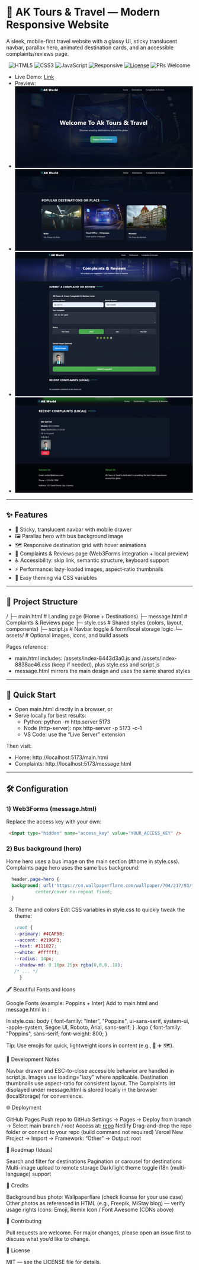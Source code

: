 # 🚌 AK Tours & Travel — Modern Responsive Website

A sleek, mobile-first travel website with a glassy UI, sticky translucent navbar, parallax hero, animated destination cards, and an accessible complaints/reviews page.
<p align="center">
  <img src="https://img.shields.io/badge/HTML5-E34F26?style=for-the-badge&logo=html5&logoColor=white" alt="HTML5"/>
  <img src="https://img.shields.io/badge/CSS3-1572B6?style=for-the-badge&logo=css3&logoColor=white" alt="CSS3"/>
  <img src="https://img.shields.io/badge/JavaScript-222?style=for-the-badge&logo=javascript&logoColor=F7DF1E" alt="JavaScript"/>
  <img src="https://img.shields.io/badge/Responsive-Yes-22c55e?style=for-the-badge" alt="Responsive"/>
  <a href="#license"><img src="https://img.shields.io/badge/License-MIT-0ea5e9?style=for-the-badge" alt="License"/></a>
  <img src="https://img.shields.io/badge/PRs-Welcome-8b5cf6?style=for-the-badge" alt="PRs Welcome"/>
</p>

- Live Demo: [Link](https://ak-tours-travels.netlify.app/)
- Preview:
- ![image](https://github.com/MdSaifAli063/AK-Tours-Travel-Modern-Responsive-Website/blob/2449ba4b972e48c80f00a1f81b986e17bb2df012/Screenshot%202025-09-08%20212942.png)
- ![image](https://github.com/MdSaifAli063/AK-Tours-Travel-Modern-Responsive-Website/blob/d8c789857e5020ce769252e19ba471e5b8865a8f/Screenshot%202025-09-08%20213036.png)
- ![image](https://github.com/MdSaifAli063/AK-Tours-Travel-Modern-Responsive-Website/blob/c7c11539a265263cdbfbfd9a1fe714f47009f176/Screenshot%202025-09-08%20213428.png)
- ![image](https://github.com/MdSaifAli063/AK-Tours-Travel-Modern-Responsive-Website/blob/7777d052aa1724812e941d2a768a101ef2fc4671/Screenshot%202025-09-08%20213602.png)

---

## ✨ Features

- 🧭 Sticky, translucent navbar with mobile drawer
- 🖼️ Parallax hero with bus background image
- 🗺️ Responsive destination grid with hover animations
- 📝 Complaints & Reviews page (Web3Forms integration + local preview)
- ♿ Accessibility: skip link, semantic structure, keyboard support
- ⚡ Performance: lazy-loaded images, aspect-ratio thumbnails
- 🎨 Easy theming via CSS variables

---

## 📂 Project Structure

/ ├─ main.html # Landing page (Home + Destinations) ├─ message.html # Complaints & Reviews page ├─ style.css # Shared styles (colors, layout, components) ├─ script.js # Navbar toggle & form/local storage logic └─ assets/ # Optional images, icons, and build assets

Pages reference:
- main.html includes: /assets/index-8443d3a0.js and /assets/index-8838ae46.css (keep if needed), plus style.css and script.js
- message.html mirrors the main design and uses the same shared styles

---

## 🚀 Quick Start

- Open main.html directly in a browser, or
- Serve locally for best results:
  - Python: python -m http.server 5173
  - Node (http-server): npx http-server -p 5173 -c-1
  - VS Code: use the “Live Server” extension

Then visit:
- Home: http://localhost:5173/main.html
- Complaints: http://localhost:5173/message.html

---

## 🛠️ Configuration

 ### 1) Web3Forms (message.html)
   Replace the access key with your own:
  ```html
   <input type="hidden" name="access_key" value="YOUR_ACCESS_KEY" />
  ```


  ### 2) Bus background (hero)
  Home hero uses a bus image on the main section (#home in style.css).<br>
   Complaints page hero uses the same bus background:
   
  ```css
    header.page-hero {
    background: url('https://c4.wallpaperflare.com/wallpaper/704/217/93/future-bus-computer-desktop-background-wallpaper-preview.jpg')
             center/cover no-repeat fixed;
    }
  ```

   3) Theme and colors
    Edit CSS variables in style.css to quickly tweak the theme:
  ```css
     :root {
     --primary: #4CAF50;
     --accent: #2196F3;
     --text: #111827;
     --white: #ffffff;
     --radius: 14px;
     --shadow-md: 0 10px 25px rgba(0,0,0,.18);
     /* ... */
       }
  ```

🖋️ Beautiful Fonts and Icons

   Google Fonts (example: Poppins + Inter)
   Add to main.html and message.html in :
      <link rel="preconnect" href="https://fonts.googleapis.com">
      <link rel="preconnect" href="https://fonts.gstatic.com" crossorigin>
      <link href="https://fonts.googleapis.com/css2?family=Inter:wght@400;600;800&family=Poppins:wght@500;700&display=swap" rel="stylesheet">


   In style.css:
      body { font-family: "Inter", "Poppins", ui-sans-serif, system-ui, -apple-system, Segoe UI, Roboto, Arial, sans-serif; }
      .logo { font-family: "Poppins", sans-serif; font-weight: 800; }

   Tip: Use emojis for quick, lightweight icons in content (e.g., 🚌 ✈️ 🗺️).

🔧 Development Notes

   Navbar drawer and ESC-to-close accessible behavior are handled in script.js.
   Images use loading="lazy" where applicable.
   Destination thumbnails use aspect-ratio for consistent layout.
   The Complaints list displayed under message.html is stored locally in the browser (localStorage) for convenience.

🌐 Deployment

   GitHub Pages
   Push repo to GitHub
   Settings → Pages → Deploy from branch → Select main branch / root
   Access at: [repo](https://github.com/MdSaifAli063/AK-Tours-Travel-Modern-Responsive-Website)
   Netlify
   Drag-and-drop the repo folder or connect to your repo (build command not required)
   Vercel
   New Project → Import → Framework: “Other” → Output: root

🧩 Roadmap (Ideas)

   Search and filter for destinations
   Pagination or carousel for destinations
   Multi-image upload to remote storage
   Dark/light theme toggle
   i18n (multi-language) support

🙏 Credits

   Background bus photo: Wallpaperflare (check license for your use case)
   Other photos as referenced in HTML (e.g., Freepik, MiStay blog) — verify usage rights
   Icons: Emoji, Remix Icon / Font Awesome (CDNs above)

🤝 Contributing

   Pull requests are welcome. For major changes, please open an issue first to discuss what you’d like to change.

📜 License

   MIT — see the LICENSE file for details.
